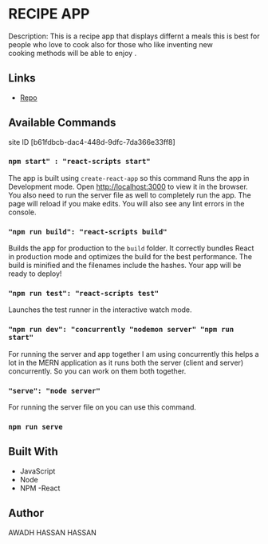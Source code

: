 # RECIPE  APP

Description:
This  is a recipe app that displays differnt a meals this is best for people who love to cook also for those who like inventing new  
cooking methods will be able to  enjoy .

## Links

- [Repo]("https://order6677.github.io/react-procts/")



## Available Commands

 site ID [b61fdbcb-dac4-448d-9dfc-7da366e33ff8]

### `npm start" : "react-scripts start"`

The app is built using `create-react-app` so this command Runs the app in Development mode. Open [http://localhost:3000](http://localhost:3000) to view it in the browser. You also need to run the server file as well to completely run the app. The page will reload if you make edits.
You will also see any lint errors in the console.

### `"npm run build": "react-scripts build"`

Builds the app for production to the `build` folder. It correctly bundles React in production mode and optimizes the build for the best performance. The build is minified and the filenames include the hashes. Your app will be ready to deploy!

### `"npm run test": "react-scripts test"`

Launches the test runner in the interactive watch mode.

### `"npm run dev": "concurrently "nodemon server" "npm run start"`

For running the server and app together I am using concurrently this helps a lot in the MERN application as it runs both the server (client and server) concurrently. So you can work on them both together.

### `"serve": "node server"`

For running the server file on you can use this command.

### `npm run serve`

## Built With

- JavaScript
- Node
- NPM
-React


## Author

AWADH HASSAN HASSAN

